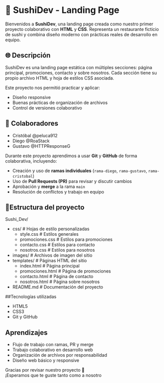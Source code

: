 # 🍣 SushiDev - Landing Page

Bienvenidos a **SushiDev**, una landing page creada como nuestro primer proyecto colaborativo con **HTML** y **CSS**. Representa un restaurante ficticio de sushi y combina diseño moderno con prácticas reales de desarrollo en equipo.

## 🌐 Descripción

SushiDev es una landing page estática con múltiples secciones: página principal, promociones, contacto y sobre nosotros. Cada sección tiene su propio archivo HTML y hoja de estilos CSS asociada.

Este proyecto nos permitió practicar y aplicar:

- Diseño responsive
- Buenas prácticas de organización de archivos
- Control de versiones colaborativo

## 👥 Colaboradores

- Cristóbal @peluca912 
- Diego @RoaStack
- Gustavo @HTTPResponseG

Durante este proyecto aprendimos a usar **Git** y **GitHub** de forma colaborativa, incluyendo:

- Creación y uso de **ramas individuales** (`rama-diego`, `rama-gustavo`, `rama-cristobal`)
- Uso de **Pull Requests (PR)** para revisar y discutir cambios
- Aprobación y **merge** a la rama `main`
- Resolución de conflictos y trabajo en equipo

## 📁Estructura del proyecto
Sushi_Dev/
- css/                           # Hojas de estilo personalizadas
  - style.css                   # Estilos generales
  - promociones.css             # Estilos para promociones
  - contacto.css                # Estilos para contacto
  - nosotros.css                # Estilos para nosotros
- images/                       # Archivos de imagen del sitio
- templates/                    # Páginas HTML del sitio
  - index.html                  # Página principal
  - promociones.html            # Página de promociones
  - contacto.html               # Página de contacto
  - nosotros.html               # Página sobre nosotros
- README.md                     # Documentación del proyecto



##Tecnologías utilizadas

- HTML5
- CSS3
- Git y GitHub

## Aprendizajes

- Flujo de trabajo con ramas, PR y merge
- Trabajo colaborativo en desarrollo web
- Organización de archivos por responsabilidad
- Diseño web básico y responsive

Gracias por revisar nuestro proyecto 🙌  
¡Esperamos que te guste tanto como a nosotro
